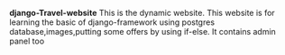  **django-Travel-website**
This is the dynamic website.
This website is for learning the basic of django-framework using postgres database,images,putting some offers by using if-else.
It contains admin panel too
